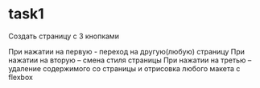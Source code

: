 # task1
Создать страницу с 3 кнопками


При нажатии на первую - переход на другую(любую) страницу
При нажатии на вторую – смена стиля страницы
При нажатии на третью – удаление содержимого со страницы и отрисовка любого макета с flexbox

